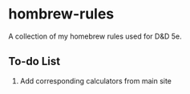 # hombrew-rules
A collection of my homebrew rules used for D&amp;D 5e.

## To-do List
1. Add corresponding calculators from main site